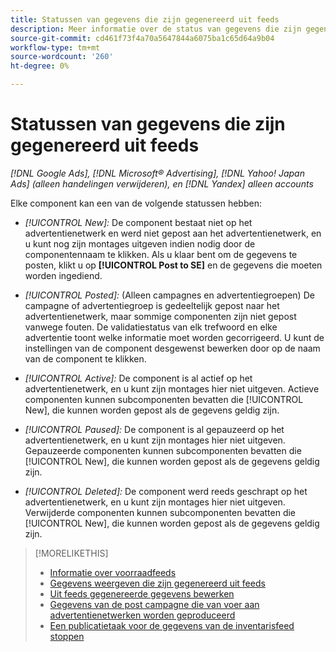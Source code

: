 ```yaml
---
title: Statussen van gegevens die zijn gegenereerd uit feeds
description: Meer informatie over de status van gegevens die zijn gegenereerd op basis van de invoer van inventarisgegevens.
source-git-commit: cd461f73f4a70a5647844a6075ba1c65d64a9b04
workflow-type: tm+mt
source-wordcount: '260'
ht-degree: 0%

---
```


# Statussen van gegevens die zijn gegenereerd uit feeds

*[!DNL Google Ads], [!DNL Microsoft® Advertising], [!DNL Yahoo! Japan Ads] (alleen handelingen verwijderen), en [!DNL Yandex] alleen accounts*

Elke component kan een van de volgende statussen hebben:

* *[!UICONTROL New]:* De component bestaat niet op het advertentienetwerk en werd niet gepost aan het advertentienetwerk, en u kunt nog zijn montages uitgeven indien nodig door de componentennaam te klikken. Als u klaar bent om de gegevens te posten, klikt u op **[!UICONTROL Post to SE]** en de gegevens die moeten worden ingediend.

* *[!UICONTROL Posted]:* (Alleen campagnes en advertentiegroepen) De campagne of advertentiegroep is gedeeltelijk gepost naar het advertentienetwerk, maar sommige componenten zijn niet gepost vanwege fouten. De validatiestatus van elk trefwoord en elke advertentie toont welke informatie moet worden gecorrigeerd. U kunt de instellingen van de component desgewenst bewerken door op de naam van de component te klikken.

* *[!UICONTROL Active]:* De component is al actief op het advertentienetwerk, en u kunt zijn montages hier niet uitgeven. Actieve componenten kunnen subcomponenten bevatten die [!UICONTROL New], die kunnen worden gepost als de gegevens geldig zijn.

* *[!UICONTROL Paused]:* De component is al gepauzeerd op het advertentienetwerk, en u kunt zijn montages hier niet uitgeven. Gepauzeerde componenten kunnen subcomponenten bevatten die [!UICONTROL New], die kunnen worden gepost als de gegevens geldig zijn.

* *[!UICONTROL Deleted]:* De component werd reeds geschrapt op het advertentienetwerk, en u kunt zijn montages hier niet uitgeven. Verwijderde componenten kunnen subcomponenten bevatten die [!UICONTROL New], die kunnen worden gepost als de gegevens geldig zijn.

>[!MORELIKETHIS]
>
>* [Informatie over voorraadfeeds](inventory-feeds-about.md)
>* [Gegevens weergeven die zijn gegenereerd uit feeds](propagated-data-view.md)
>* [Uit feeds gegenereerde gegevens bewerken](propagated-data-edit.md)
>* [Gegevens van de post campagne die van voer aan advertentienetwerken worden geproduceerd](propagated-data-post.md)
>* [Een publicatietaak voor de gegevens van de inventarisfeed stoppen](stop-job.md)

